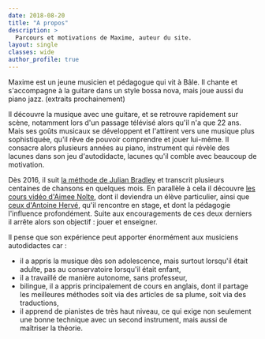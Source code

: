 ```yaml
---
date: 2018-08-20
title: "A propos"
description: >
  Parcours et motivations de Maxime, auteur du site.
layout: single
classes: wide
author_profile: true
---
```


Maxime est un jeune musicien et pédagogue qui vit à Bâle. Il chante et 
s'accompagne à la guitare dans un style bossa nova, mais joue aussi du piano 
jazz. (extraits prochainement)

Il découvre la musique avec une guitare, et se retrouve rapidement sur scène, 
notamment lors d'un passage télévisé alors qu'il n'a que 22 ans. Mais ses goûts 
musicaux se développent et l'attirent vers une musique plus sophistiquée, qu'il 
rêve de pouvoir comprendre et jouer lui-même. Il consacre alors plusieurs 
années au piano, instrument qui révèle des lacunes dans son jeu d'autodidacte, 
lacunes qu'il comble avec beaucoup de motivation.

Dès 2016, il suit [la méthode de Julian Bradley][musical-ear] et transcrit 
plusieurs centaines de chansons en quelques mois. En parallèle à cela il 
découvre [les cours vidéo d'Aimee Nolte][aimee], dont il deviendra un élève 
particulier, ainsi que [ceux d'Antoine Hervé][antoine], qu'il rencontre en 
stage, et dont la pédagogie l'influence profondément. Suite aux encouragements 
de ces deux derniers il arrête alors son objectif : jouer et enseigner.

Il pense que son expérience peut apporter énormément aux musiciens autodidactes 
car :

- il a appris la musique dès son adolescence, mais surtout lorsqu'il était 
adulte, pas au conservatoire lorsqu'il était enfant,
- il a travaillé de manière autonome, sans professeur,
- bilingue, il a appris principalement de cours en anglais, dont il partage les 
meilleures méthodes soit via des articles de sa plume, soit via des 
traductions,
- il apprend de pianistes de très haut niveau, ce qui exige non seulement une 
bonne technique avec un second instrument, mais aussi de maîtriser la théorie.

[musical-ear]:http://www.themusicalear.com
[aimee]:https://www.youtube.com/user/NolteFam
[antoine]:https://www.youtube.com/user/AntoineHerveOfficial
